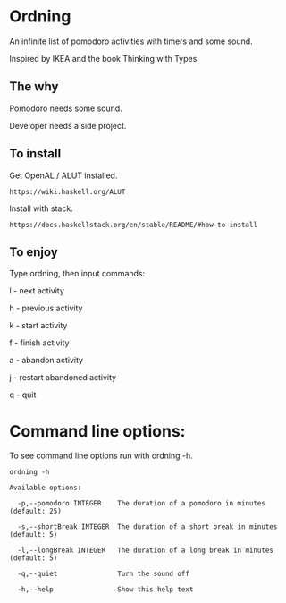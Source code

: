 # Ordning

An infinite list of pomodoro activities with timers and some sound.

Inspired by IKEA and the book Thinking with Types.

## The why

Pomodoro needs some sound.

Developer needs a side project.

## To install

Get OpenAL / ALUT installed.
```
https://wiki.haskell.org/ALUT
```
Install with stack. 
```
https://docs.haskellstack.org/en/stable/README/#how-to-install
```


## To enjoy

Type ordning, then input commands:

l - next activity

h - previous activity

k - start activity

f - finish activity

a - abandon activity 

j - restart abandoned activity

q - quit

# Command line options:

To see command line options run with ordning -h.

```
ordning -h

Available options:

  -p,--pomodoro INTEGER    The duration of a pomodoro in minutes (default: 25)

  -s,--shortBreak INTEGER  The duration of a short break in minutes (default: 5)

  -l,--longBreak INTEGER   The duration of a long break in minutes (default: 5)

  -q,--quiet               Turn the sound off

  -h,--help                Show this help text
```
